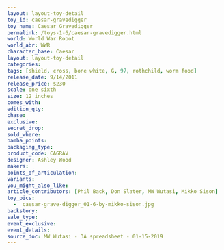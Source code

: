 ```yaml
---
layout: layout-toy-detail 
toy_id: caesar-gravedigger
toy_name: Caesar Gravedigger
permalink: /toys-1-6/caesar-gravedigger.html
world: World War Robot
world_abr: WWR
character_base: Caesar
layout: layout-toy-detail
categories: 
tags: [shield, cross, bone white, G, 97, rothchild, worm food]
release_date: 9/14/2011
release_price: $230 
scale: one sixth
size: 12 inches
comes_with: 
edition_qty: 
chase: 
exclusive: 
secret_drop: 
sold_where: 
bamba_points: 
packaging_type: 
product_code: CAGRAV
designer: Ashley Wood
makers: 
points_of_articulation: 
variants: 
you_might_also_like: 
article_contributors: [Phil Back, Don Slater, MW Wutasi, Mikko Sison]
toy_pics: 
  -  caesar-grave-digger_01-6-by-mikko-sison.jpg
backstory: 
sale_type: 
event_exclusive: 
event_details: 
source_doc: MW Wutasi - 3A spreadsheet - 01-15-2019
---
```

